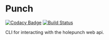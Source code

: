 # Punch
[![Codacy Badge](https://api.codacy.com/project/badge/Grade/48bc8408e0914d27b43cdeb923bfa59d)](https://app.codacy.com/app/CypherpunkArmory/punch?utm_source=github.com&utm_medium=referral&utm_content=CypherpunkArmory/punch&utm_campaign=Badge_Grade_Settings)
[![Build Status](https://travis-ci.com/CypherpunkArmory/punch.svg?branch=master)](https://travis-ci.com/CypherpunkArmory/punch)

CLI for interacting with the holepunch web api. 
